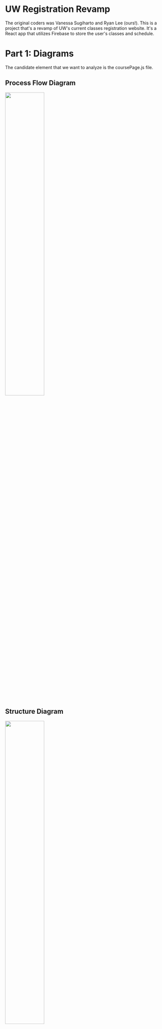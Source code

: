 # UW Registration Revamp

The original coders was Vanessa Sugiharto and Ryan Lee (ours!). This is a project that's a revamp of UW's current classes registration website. It's a React app that utilizes Firebase to store the user's classes and schedule.

# Part 1: Diagrams
The candidate element that we want to analyze is the coursePage.js file.

## Process Flow Diagram
<img src="https://user-images.githubusercontent.com/63211951/150280545-acb9b9f6-edb8-4137-9a60-c2588c437acc.png" width=50% height=50%>

## Structure Diagram
<img src="https://user-images.githubusercontent.com/63211951/150280731-a60d8278-3085-4869-a744-38a5b16b94d9.png" width=50% height=50%>